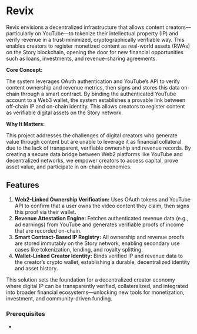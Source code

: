 # Revix

Revix envisions a decentralized infrastructure that allows content creators—particularly on YouTube—to tokenize their intellectual property (IP) and verify revenue in a trust-minimized, cryptographically verifiable way. This enables creators to register monetized content as real-world assets (RWAs) on the Story blockchain, opening the door for new financial opportunities such as loans, investments, and revenue-sharing agreements.

**Core Concept:**

The system leverages OAuth authentication and YouTube’s API to verify content ownership and revenue metrics, then signs and stores this data on-chain through a smart contract. By binding the authenticated YouTube account to a Web3 wallet, the system establishes a provable link between off-chain IP and on-chain identity. This allows creators to register content as verifiable digital assets on the Story network.

**Why It Matters:**

This project addresses the challenges of digital creators who generate value through content but are unable to leverage it as financial collateral due to the lack of transparent, verifiable ownership and revenue records. By creating a secure data bridge between Web2 platforms like YouTube and decentralized networks, we empower creators to access capital, prove asset value, and participate in on-chain economies.

## Features

1. **Web2-Linked Ownership Verification:** Uses OAuth tokens and YouTube API to confirm that a user owns the video content they claim, then signs this proof via their wallet.
2. **Revenue Attestation Engine:** Fetches authenticated revenue data (e.g., ad earnings) from YouTube and generates verifiable proofs of income that are recorded on-chain.
3. **Smart Contract-Based IP Registry:** All ownership and revenue proofs are stored immutably on the Story network, enabling secondary use cases like tokenization, lending, and royalty splitting.
4. **Wallet-Linked Creator Identity:** Binds verified IP and revenue data to the creator’s crypto wallet, establishing a durable, decentralized identity and asset history.

This solution sets the foundation for a decentralized creator economy where digital IP can be transparently verified, collateralized, and integrated into broader financial ecosystems—unlocking new tools for monetization, investment, and community-driven funding.

### Prerequisites

- 